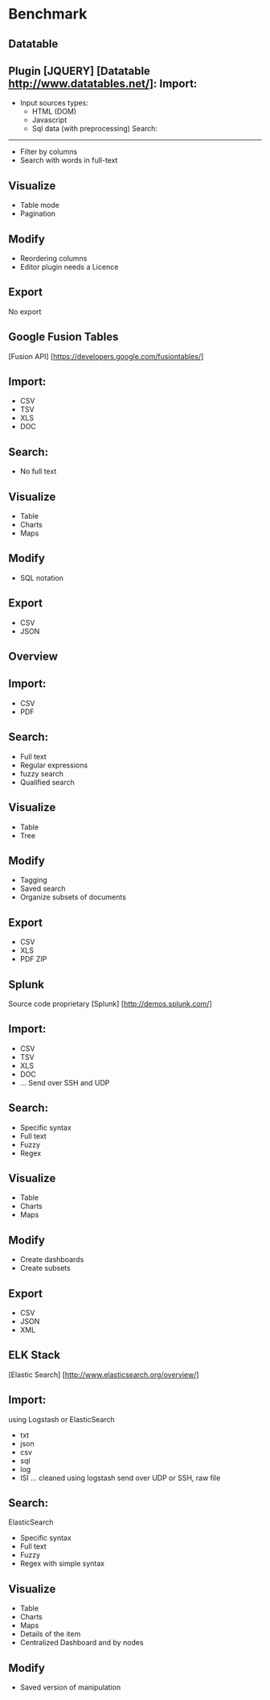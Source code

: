 Benchmark
=====

Datatable
-----
Plugin [JQUERY] [Datatable http://www.datatables.net/]:
Import:
-----------------
- Input sources types:
	- HTML (DOM)
	- Javascript
	- Sql data (with preprocessing)
Search:
-----------------
- Filter by columns
- Search with words in full-text

Visualize
--------------------
- Table mode
- Pagination

Modify
-----------------
- Reordering columns
- Editor plugin needs a Licence

Export
-------------------
No export

 	
Google Fusion Tables
-----
[Fusion API] [https://developers.google.com/fusiontables/]

Import:
-----------------
- CSV
- TSV
- XLS
- DOC

Search:
-----------------
- No full text

Visualize
--------------------
- Table
- Charts
- Maps

Modify
-----------------
- SQL notation

Export
-----------------
- CSV
- JSON

Overview
-----
Import:
-----------------
- CSV
- PDF

Search:
-----------------
- Full text
- Regular expressions 
- fuzzy search
- Qualified search

Visualize
--------------------
- Table
- Tree

Modify
-----------------
- Tagging
- Saved search
- Organize subsets of documents


Export
-----------------
- CSV
- XLS
- PDF ZIP

Splunk
-----
Source code proprietary
[Splunk] [http://demos.splunk.com/]

Import:
-----------------
- CSV
- TSV
- XLS
- DOC
- ...
Send over SSH and UDP

Search:
-----------------
- Specific syntax
- Full text
- Fuzzy
- Regex

Visualize
--------------------
- Table
- Charts
- Maps

Modify
-----------------
- Create dashboards
- Create subsets

Export
-----------------
- CSV
- JSON
- XML

ELK Stack
-----
[Elastic Search] [http://www.elasticsearch.org/overview/]

Import:
-----------------
using Logstash or ElasticSearch 
- txt
- json
- csv
- sql
- log
- ISI
...
cleaned using logstash
send over UDP or SSH, raw file

Search:
-----------------
ElasticSearch
- Specific syntax
- Full text
- Fuzzy
- Regex
with simple syntax

Visualize
--------------------
- Table
- Charts
- Maps
- Details of the item
- Centralized Dashboard and by nodes

Modify
--------------------
- Saved version of manipulation
